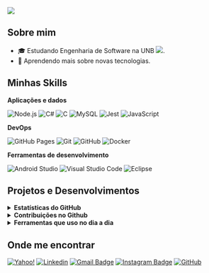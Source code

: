 ![](https://komarev.com/ghpvc/?username=JoaoEduardoP&color=006bed)

## Sobre mim

- 🎓 Estudando Engenharia de Software na UNB ![]([https://avatars.githubusercontent.com/u/78875892?v=4](http://repositoriocovid19.unb.br/wp-content/uploads/2020/03/cropped-Logo_UnB_pequena-5.png)).
- 🌱 Aprendendo mais sobre novas tecnologias.

## Minhas Skills

**Aplicações e dados**

![Node.js](https://img.shields.io/badge/Node.js-5FA04E.svg?style=for-the-badge&logo=nodedotjs&logoColor=white)
![C#](https://img.shields.io/badge/c%23-%23239120.svg?style=for-the-badge&logo=csharp&logoColor=white)
![C](https://img.shields.io/badge/C-A8B9CC.svg?style=for-the-badge&logo=C&logoColor=black)
![MySQL](https://img.shields.io/badge/-MySQL-333333?style=flat&logo=mysql)
![Jest](https://img.shields.io/badge/-Jest-333333?style=flat&logo=jest)
![JavaScript](https://img.shields.io/badge/-JavaScript-333333?style=flat&logo=javascript)

**DevOps**

![GitHub Pages](https://img.shields.io/badge/GitHub%20Pages-222222.svg?style=for-the-badge&logo=GitHub-Pages&logoColor=white)
![Git](https://img.shields.io/badge/-Git-333333?style=flat&logo=git)
![GitHub](https://img.shields.io/badge/-GitHub-333333?style=flat&logo=github)
![Docker](https://img.shields.io/badge/-Docker-333333?style=flat&logo=docker)

**Ferramentas de desenvolvimento**

![Android Studio](https://img.shields.io/badge/Android%20Studio-3DDC84.svg?style=for-the-badge&logo=Android-Studio&logoColor=white)
![Visual Studio Code](https://img.shields.io/badge/-Visual%20Studio%20Code-333333?style=flat&logo=visual-studio-code&logoColor=007ACC)
![Eclipse](https://img.shields.io/badge/-Eclipse-333333?style=flat&logo=eclipse-ide&logoColor=2C2255)

## Projetos e Desenvolvimentos
<details>
  <summary><b>Estatísticas do GitHub</b></summary>
  <br />
  <img height="180em" src="https://github-readme-stats.vercel.app/api?username=JoaoEduardoP&show_icons=true&hide_border=true&&count_private=true&include_all_commits=true" />
  <img height="180em" src="https://github-readme-stats.vercel.app/api/top-langs/?username=JoaoEduardoP&exclude_repo=KNN-Image-Classification&show_icons=true&hide_border=true&layout=compact&langs_count=8"/>
</details>

<details>
  <summary><b>Contribuições no Github</b></summary>

  <br />
  <img height="180em" src="https://github-readme-streak-stats.herokuapp.com/?user=JoaoEduardoP&hide_border=true" />
</details>

<details>
  <br />
  <summary><b>Ferramentas que uso no dia a dia</b></summary>
  	<ul>
  	    <li><b>OS:</b> Windows11</li>
	    <li><b>Notebook: </b> Acer Nitro 5</li>
  	    <li><b>Browser: </b> Opera</li>
	    <li><b>Editor de Código:</b> VSCode</li>
	</ul>
</details>


## Onde me encontrar

[![Yahoo!](https://img.shields.io/badge/Yahoo!-6001D2?style=for-the-badge&logo=Yahoo!&logoColor=white)](mailto:joaoeduardopereira@yahoo.com.br)
[![Linkedin](https://img.shields.io/badge/-JoaoE-blue?style=flat-square&logo=Linkedin&logoColor=white&link=www.linkedin.com/in/joão-eduardo-pereira-rabelo-5a4147252)](www.linkedin.com/in/joão-eduardo-pereira-rabelo-5a4147252)
[![Gmail Badge](https://img.shields.io/badge/-je.rabelo60@gmail.com-006bed?style=flat-square&logo=Gmail&logoColor=white&link=mailto:je.rabelo60@gmail.com)](mailto:je.rabelo60@gmail.com)
[![Instagram Badge](https://img.shields.io/badge/-Instagram-e4405f?style=flat-square&logo=Instagram&logoColor=white)](https://instagram.com/joaoed.rabelo/)
[![GitHub](https://img.shields.io/github/followers/iuricode?label=follow&style=social)](https://github.com/JoaoEduardoP)

